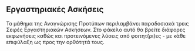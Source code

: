 ## Εργαστηριακές Ασκήσεις

Το μάθημα της Αναγνώρισης Προτύπων περιλαμβάνει παραδοσιακά τρεις Σειρές Εργαστηριακών Ασκήσεων. Στο φάκελο αυτό θα βρείτε διάφορες εκφωνήσεις καθώς και προτεινόμενες λύσεις από φοιτητ(ρι)ες - με κάθε επιφύλαξη ως προς την ορθότητά τους.
